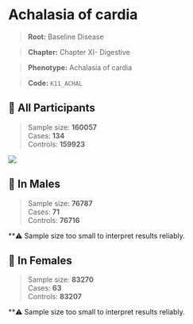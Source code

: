 # Achalasia of cardia

> **Root:** Baseline Disease  

> **Chapter:** Chapter XI- Digestive  

> **Phenotype:** Achalasia of cardia  

> **Code:** `K11_ACHAL`

## 🧪 All Participants  
> Sample size: **160057**  
> Cases: **134**  
> Controls: **159923**
<img src="/Disease/Figures/ALL/Incidence/K11_ACHAL.png"/>
<CsvTable src="/Disease/Data/ALL/Incidence/COX_K11_ACHAL.csv" label="🔍 View full results" />

## 👨 In Males  
> Sample size: **76787**  
> Cases: **71**  
> Controls: **76716**

**⚠️ Sample size too small to interpret results reliably.


## 👩 In Females  
> Sample size: **83270**  
> Cases: **63**  
> Controls: **83207**

**⚠️ Sample size too small to interpret results reliably.

